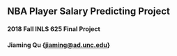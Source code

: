 ## NBA Player Salary Predicting Project

#### 2018 Fall INLS 625 Final Project 
#### Jiaming Qu {jiaming@ad.unc.edu}
